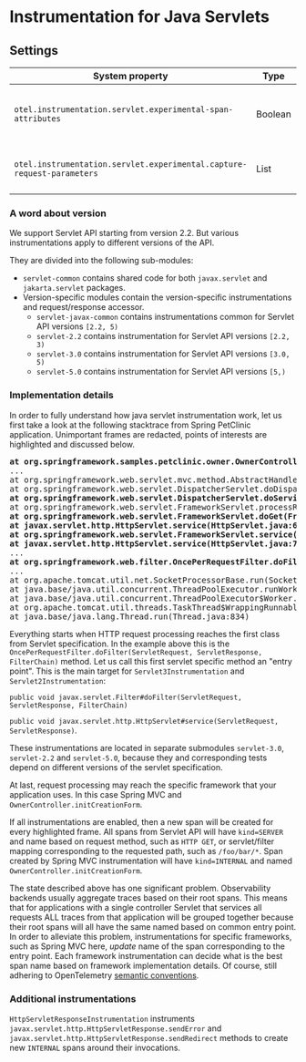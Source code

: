 # Instrumentation for Java Servlets

## Settings

| System property                                                        | Type    | Default | Description                                         |
| ---------------------------------------------------------------------- | ------- | ------- | --------------------------------------------------- |
| `otel.instrumentation.servlet.experimental-span-attributes`            | Boolean | `false` | Enable the capture of experimental span attributes. |
| `otel.instrumentation.servlet.experimental.capture-request-parameters` | List    | Empty   | Request parameters to be captured (experimental).   |

### A word about version

We support Servlet API starting from version 2.2.
But various instrumentations apply to different versions of the API.

They are divided into the following sub-modules:

- `servlet-common` contains shared code for both `javax.servlet` and `jakarta.servlet` packages.
- Version-specific modules contain the version-specific instrumentations and request/response
  accessor.
  - `servlet-javax-common` contains instrumentations common for Servlet API versions `[2.2, 5)`
  - `servlet-2.2` contains instrumentation for Servlet API versions `[2.2, 3)`
  - `servlet-3.0` contains instrumentation for Servlet API versions `[3.0, 5)`
  - `servlet-5.0` contains instrumentation for Servlet API versions `[5,)`

### Implementation details

In order to fully understand how java servlet instrumentation work,
let us first take a look at the following stacktrace from Spring PetClinic application.
Unimportant frames are redacted, points of interests are highlighted and discussed below.

<pre>
<b>at org.springframework.samples.petclinic.owner.OwnerController.initCreationForm(OwnerController.java:60)</b>
...
at org.springframework.web.servlet.mvc.method.AbstractHandlerMethodAdapter.handle(AbstractHandlerMethodAdapter.java:87)
at org.springframework.web.servlet.DispatcherServlet.doDispatch(DispatcherServlet.java:1040)
<b>at org.springframework.web.servlet.DispatcherServlet.doService(DispatcherServlet.java:943)</b>
at org.springframework.web.servlet.FrameworkServlet.processRequest(FrameworkServlet.java:1006)
<b>at org.springframework.web.servlet.FrameworkServlet.doGet(FrameworkServlet.java:898)</b>
<b>at javax.servlet.http.HttpServlet.service(HttpServlet.java:634)</b>
<b>at org.springframework.web.servlet.FrameworkServlet.service(FrameworkServlet.java:883)</b>
<b>at javax.servlet.http.HttpServlet.service(HttpServlet.java:741)</b>
...
<b>at org.springframework.web.filter.OncePerRequestFilter.doFilter(OncePerRequestFilter.java:119)</b>
...
at org.apache.tomcat.util.net.SocketProcessorBase.run(SocketProcessorBase.java:49)
at java.base/java.util.concurrent.ThreadPoolExecutor.runWorker(ThreadPoolExecutor.java:1128)
at java.base/java.util.concurrent.ThreadPoolExecutor$Worker.run(ThreadPoolExecutor.java:628)
at org.apache.tomcat.util.threads.TaskThread$WrappingRunnable.run(TaskThread.java:61)
at java.base/java.lang.Thread.run(Thread.java:834)
</pre>

Everything starts when HTTP request processing reaches the first class from Servlet specification.
In the example above this is the
`OncePerRequestFilter.doFilter(ServletRequest, ServletResponse, FilterChain)` method.
Let us call this first servlet specific method an "entry point".
This is the main target for `Servlet3Instrumentation` and `Servlet2Instrumentation`:

`public void javax.servlet.Filter#doFilter(ServletRequest, ServletResponse, FilterChain)`

`public void javax.servlet.http.HttpServlet#service(ServletRequest, ServletResponse)`.

These instrumentations are located in separate submodules `servlet-3.0`, `servlet-2.2` and `servlet-5.0`,
because they and corresponding tests depend on different versions of the servlet specification.

At last, request processing may reach the specific framework that your application uses.
In this case Spring MVC and `OwnerController.initCreationForm`.

If all instrumentations are enabled, then a new span will be created for every highlighted frame.
All spans from Servlet API will have `kind=SERVER` and name based on request method, such as `HTTP GET`,
or servlet/filter mapping corresponding to the requested path, such as `/foo/bar/*`.
Span created by Spring MVC instrumentation will have `kind=INTERNAL` and named `OwnerController.initCreationForm`.

The state described above has one significant problem.
Observability backends usually aggregate traces based on their root spans.
This means that for applications with a single controller Servlet that services all requests ALL
traces from that application will be grouped together because their root spans will all have the same
named based on common entry point.
In order to alleviate this problem, instrumentations for specific frameworks, such as Spring MVC here,
_update_ name of the span corresponding to the entry point.
Each framework instrumentation can decide what is the best span name based on framework implementation details.
Of course, still adhering to OpenTelemetry
[semantic conventions](https://github.com/open-telemetry/opentelemetry-specification/blob/main/specification/trace/semantic_conventions/http.md).

### Additional instrumentations

`HttpServletResponseInstrumentation` instruments `javax.servlet.http.HttpServletResponse.sendError`
and `javax.servlet.http.HttpServletResponse.sendRedirect` methods to create new `INTERNAL` spans
around their invocations.
